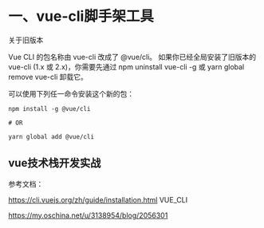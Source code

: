 # 一、vue-cli脚手架工具

关于旧版本

Vue CLI 的包名称由 vue-cli 改成了 @vue/cli。 如果你已经全局安装了旧版本的 vue-cli (1.x 或 2.x)，你需要先通过 npm uninstall vue-cli -g 或 yarn global remove vue-cli 卸载它。

可以使用下列任一命令安装这个新的包：

```
npm install -g @vue/cli

# OR

yarn global add @vue/cli
```




## vue技术栈开发实战

参考文档：

https://cli.vuejs.org/zh/guide/installation.html  VUE_CLI

https://my.oschina.net/u/3138954/blog/2056301
